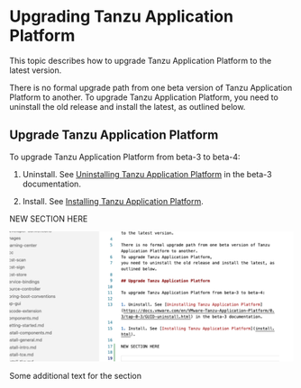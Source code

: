# Upgrading Tanzu Application Platform

This topic describes how to upgrade Tanzu Application Platform to the latest version.

There is no formal upgrade path from one beta version of Tanzu Application Platform to another.
To upgrade Tanzu Application Platform,
you need to uninstall the old release and install the latest, as outlined below.

## Upgrade Tanzu Application Platform

To upgrade Tanzu Application Platform from beta-3 to beta-4:

1. Uninstall. See [Uninstalling Tanzu Application Platform](https://docs.vmware.com/en/VMware-Tanzu-Application-Platform/0.3/tap-0-3/GUID-uninstall.html) in the beta-3 documentation.

1. Install. See [Installing Tanzu Application Platform](install.html).

NEW SECTION HERE

![Text for explaining what the picture is](image/../images/screenshot-for-tap.png)

Some additional text for the section